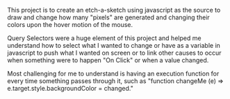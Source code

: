 This project is to create an etch-a-sketch using javascript as the source to draw and change how many "pixels" are generated and changing their colors upon the hover motion of the mouse.

Query Selectors were a huge element of this project and helped me understand how to select what I wanted to change or have as a variable in javascript to push what I wanted on screen or to link other causes to occur when something were to happen "On Click" or when a value changed.

Most challenging for me to understand is having an execution function for every time something passes through it, such as "function changeMe (e) => e.target.style.backgroundColor = changed."


